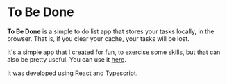 # To Be Done

**To Be Done** is a simple to do list app that stores your tasks locally, in the browser. That is, if you clear your cache, your tasks will be lost.

It's a simple app that I created for fun, to exercise some skills, but that can also be pretty useful. You can use it [here](https://splinterdev.github.io/tobedone/).

It was developed using React and Typescript.
